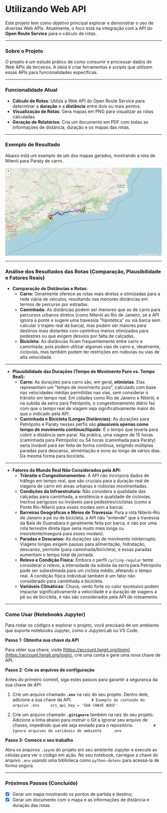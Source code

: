 # Utilizando Web API

Este projeto tem como objetivo principal explorar e demonstrar o uso de diversas Web APIs. Atualmente, o foco está na integração com a API do **Open Route Service** para o cálculo de rotas.

---

### Sobre o Projeto

O projeto é um estudo prático de como consumir e processar dados de Web APIs de terceiros. A ideia é criar ferramentas e scripts que utilizem essas APIs para funcionalidades específicas.

---

### Funcionalidade Atual

* **Cálculo de Rotas**: Utiliza a Web API do Open Route Service para determinar a **duração** e a **distância** entre dois ou mais pontos.
* **Visualização de Rotas**: Gera mapas em PNG para visualizar as rotas calculadas.
* **Geração de Relatórios**: Cria um documento em PDF com todas as informações de distância, duração e os mapas das rotas.

---

### Exemplo de Resultado

Abaixo está um exemplo de um dos mapas gerados, mostrando a rota de Niterói para Paraty de carro.

![Exemplo de rota de Niterói para Paraty de carro](outputs/figures/mapa_driving-car_Paraty.png)

---

### Análise dos Resultados das Rotas (Comparação, Plausibilidade e Fatores Reais)

* **Comparação de Distâncias e Rotas:**
    * **Carro:** Geralmente oferece as rotas mais diretas e otimizadas para a rede viária de veículos, resultando nas menores distâncias em termos de percurso por estradas.
    * **Caminhada:** As distâncias podem ser menores que as de carro para percursos urbanos diretos (como Niterói ao Rio de Janeiro, se a API ignora a ponte e sugere uma travessia "hipotética" ou via barca sem calcular o trajeto real da barca), mas podem ser maiores para destinos mais distantes com caminhos menos otimizados para pedestres ou que exigem desvios por falta de calçadas.
    * **Bicicleta:** As distâncias ficam frequentemente entre carro e caminhada, pois podem utilizar algumas vias de carro e, idealmente, ciclovias, mas também podem ter restrições em rodovias ou vias de alta velocidade.
---
* **Plausibilidade das Durações (Tempo de Movimento Puro vs. Tempo Real):**
    * **Carro:** As durações para carro são, em geral, **otimistas**. Elas representam um "tempo de movimento puro", calculado com base nas velocidades médias permitidas nas vias, sem considerar o trânsito em tempo real. Em cidades como Rio de Janeiro e Niterói, e na subida da serra para Petrópolis, o congestionamento diário faz com que o tempo real de viagem seja significativamente maior do que o indicado pela API.
    * **Caminhada e Bicicleta (Longas Distâncias):** As durações para Petrópolis e Paraty nesses perfis são **plausíveis apenas como tempo de movimento contínuo/líquido**. É o tempo que levaria para cobrir a distância sem parar. Na prática, uma viagem de 15 horas (caminhada para Petrópolis) ou 54 horas (caminhada para Paraty) seria inviável para ser feita de forma contínua, exigindo múltiplas paradas para descanso, alimentação e sono ao longo de vários dias. Da mesma forma para bicicleta.
---
* **Fatores do Mundo Real Não Considerados pela API:**
    * **Trânsito e Congestionamentos:** A API não incorpora dados de tráfego em tempo real, que são cruciais para a duração real de viagens de carro em áreas urbanas e rodovias movimentadas.
    * **Condições da Infraestrutura:** Não considera a qualidade das calçadas para caminhada, a existência e qualidade de ciclovias, trechos perigosos ou inviáveis para pedestres/ciclistas (como a Ponte Rio-Niterói para esses modais sem a barca).
    * **Barreiras Geográficas e Meios de Travessia:** Para a rota Niterói-Rio de Janeiro a pé ou de bicicleta, a API não "entende" que a travessia da Baía de Guanabara é geralmente feita por barca, e não por uma rota terrestre direta (que seria muito mais longa ou inexistente/insegura para esses modais).
    * **Paradas e Descanso:** As durações são de movimento ininterrupto. Viagens longas exigem pausas para alimentação, hidratação, descanso, pernoite (para caminhada/bicicleta), e essas paradas aumentam o tempo total da jornada.
    * **Relevo e Condição Física:** Embora o perfil `cycling-regular` tente considerar o relevo, a intensidade da subida da serra para Petrópolis pode ser subestimada para um ciclista médio, afetando o tempo real. A condição física individual também é um fator não considerado para caminhada e bicicleta.
    * **Variáveis Climáticas:** Chuva, vento forte ou calor excessivo podem impactar significativamente a velocidade e a duração de viagens a pé ou de bicicleta, e não são considerados pela API de roteamento.

---

### Como Usar (Notebooks Jupyter)

Para rodar os códigos e explorar o projeto, você precisará de um ambiente que suporte notebooks Jupyter, como o JupyterLab ou VS Code.

**Passo 1: Obtenha sua chave da API**

Para obter sua chave, visite [https://account.heigit.org/login](https://account.heigit.org/login), crie uma conta e gere uma nova chave de API.

**Passo 2: Crie os arquivos de configuração**

Antes do primeiro commit, siga estes passos para garantir a segurança da sua chave de API:

1.  Crie um arquivo chamado **`.env`** na raiz do seu projeto. Dentro dele, adicione a sua chave da API.
    
    ```
    # Exemplo de conteúdo do arquivo .env
    ors_api_key = 'SUA CHAVE AQUI'
    ```

2.  Crie um arquivo chamado **`.gitignore`** também na raiz do seu projeto. Adicione a linha abaixo para instruir o Git a ignorar seu arquivo de chaves, impedindo que ele seja enviado para o repositório.
    
    ```
    # Ignora arquivos de variáveis de ambiente
    .env
    ```

**Passo 3: Comece o seu trabalho**

Abra os arquivos `.ipynb` do projeto em seu ambiente Jupyter e execute as células para ver o código em ação. No seu notebook, carregue a chave do arquivo `.env` usando uma biblioteca como `python-dotenv` para acessá-la de forma segura.

---

### Próximos Passos (Concluído)

* [x] Gerar um mapa mostrando os pontos de partida e destino;
* [x] Gerar um documento com o mapa e as informações de distância e duração das rotas.